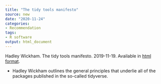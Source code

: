 ```yaml
---
title: "The tidy tools manifesto"
source: new
date: "2020-11-24"
categories:
- Recommendation
tags:
- R software
output: html_document
---
```


Hadley Wickham. The tidy tools manifesto. 2019-11-19. Available in [html format](https://cran.r-project.org/web/packages/tidyverse/vignettes/manifesto.html).

<!---More--->

+ Hadley Wickham outlines the general principles that underlie all of the packages published in the so-called tidyverse.
